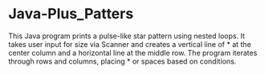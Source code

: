 

# Java-Plus_Patters
This Java program prints a pulse-like star pattern using nested loops. It takes user input for size via Scanner and creates a vertical line of * at the center column and a horizontal line at the middle row. The program iterates through rows and columns, placing * or spaces based on conditions.

